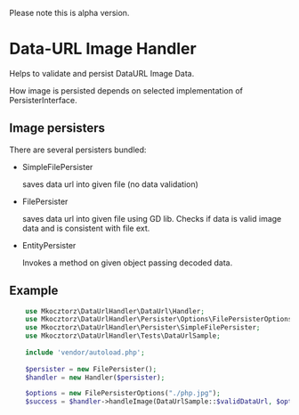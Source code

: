 Please note this is alpha version.

Data-URL Image Handler
======================

Helps to validate and persist DataURL Image Data.

How image is persisted depends on selected implementation of PersisterInterface. 

Image persisters
----------------
There are several persisters bundled:

+ SimpleFilePersister

  saves data url into given file (no data validation)
  
+ FilePersister

  saves data url into given file using GD lib. Checks if data is valid image data and is consistent with file ext.

+ EntityPersister

  Invokes a method on given object passing decoded data.

Example
-------

```php
    use Mkocztorz\DataUrlHandler\DataUrl\Handler;
    use Mkocztorz\DataUrlHandler\Persister\Options\FilePersisterOptions;
    use Mkocztorz\DataUrlHandler\Persister\SimpleFilePersister;
    use Mkocztorz\DataUrlHandler\Tests\DataUrlSample;
    
    include 'vendor/autoload.php';
    
    $persister = new FilePersister();
    $handler = new Handler($persister);

    $options = new FilePersisterOptions("./php.jpg");
    $success = $handler->handleImage(DataUrlSample::$validDataUrl, $options);

```
